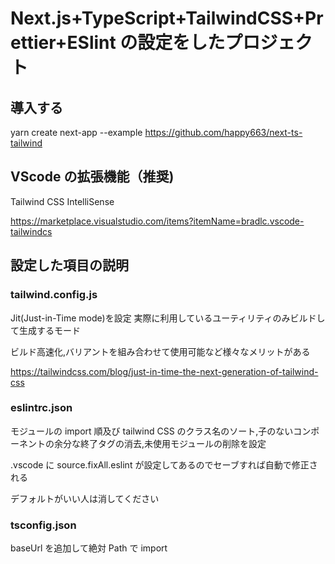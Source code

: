 # Next.js+TypeScript+TailwindCSS+Prettier+ESlint の設定をしたプロジェクト

## 導入する
yarn create next-app --example https://github.com/happy663/next-ts-tailwind

## VScode の拡張機能（推奨)

Tailwind CSS IntelliSense

https://marketplace.visualstudio.com/items?itemName=bradlc.vscode-tailwindcs


## 設定した項目の説明

### tailwind.config.js

Jit(Just-in-Time mode)を設定
実際に利用しているユーティリティのみビルドして生成するモード

ビルド高速化,バリアントを組み合わせて使用可能など様々なメリットがある

https://tailwindcss.com/blog/just-in-time-the-next-generation-of-tailwind-css

### eslintrc.json

モジュールの import 順及び tailwind CSS のクラス名のソート,子のないコンポーネントの余分な終了タグの消去,未使用モジュールの削除を設定

.vscode に source.fixAll.eslint が設定してあるのでセーブすれば自動で修正される

デフォルトがいい人は消してください

### tsconfig.json

baseUrl を追加して絶対 Path で import 



